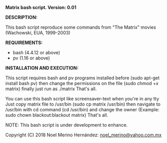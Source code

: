 **Matrix bash script. Version: 0.01**

**DESCRIPTION:**

This bash script reproduce some commands from "The Matrix" movies (Wachowski, EUA, 1999-2003)
 
**REQUIREMENTS:** 

+ bash (4.4.12 or above)
+ pv (1.16 or above)

**INSTALLATION AND EXECUTION:**

This script requires bash and pv programs installed before (sudo apt-get install bash pv)
then change the permissions on the file (sudo chmod +x matrix)
finally just run as ./matrix
That's all.

You can use this bash script like screensaver-text when you're in any tty
Just copy matrix file to /usr/bin (sudo cp matrix /usr/bin)
then navigate to /usr/bin with cd command (cd /usr/bin) and
change the owner (Example: sudo chown blackout:blackout matrix)
That's all.

NOTE: This bash script is under development to enhance.

Copyright (C) 2018 Noel Merino Hernández: noel_merino@yahoo.com.mx

